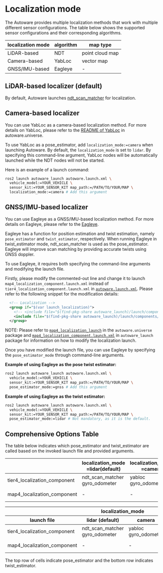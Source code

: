 # Localization mode

The Autoware provides multiple localization methods that work with multiple different sensor configurations.
The table below shows the supported sensor configurations and their corresponding algorithms.

| localization mode | algorithm | map type        |
| ----------------- | --------- | --------------- |
| LiDAR-based       | NDT       | point cloud map |
| Camera-based      | YabLoc    | vector map      |
| GNSS/IMU-based    | Eagleye   | -               |

## LiDAR-based localizer (default)

By default, Autoware launches [ndt_scan_matcher](https://github.com/autowarefoundation/autoware.universe/tree/main/localization/ndt_scan_matcher) for localization.

## Camera-based localizer

You can use YabLoc as a camera-based localization method.
For more details on YabLoc, please refer to the [README of YabLoc](https://github.com/autowarefoundation/autoware.universe/blob/main/localization/yabloc/README.md) in autoware.universe.

To use YabLoc as a pose_estimator, add `localization_mode:=camera` when launching Autoware.
By default, the `localization_mode` is set to `lidar`.
By specifying this command-line argument, YabLoc nodes will be automatically launched while the NDT nodes will not be started.

Here is an example of a launch command:

```bash
ros2 launch autoware_launch autoware.launch.xml \
  vehicle_model:=YOUR_VEHICLE \
  sensor_kit:=YOUR_SENSOR_KIT map_path:=/PATH/TO/YOUR/MAP \
  localization_mode:=camera # Add this argument
```

## GNSS/IMU-based localizer

You can use Eagleye as a GNSS/IMU-based localization method. For more details on Eagleye, please refer to the [Eagleye](eagleye-guide.md).

Eagleye has a function for position estimation and twist estimation, namely `pose_estimator` and `twist_estimator`, respectively.
When running Eagleye in twist_estimator mode, ndt_scan_matcher is used as the pose_estimator.
Eagleye will improve scan matching by providing accurate twists using GNSS doppler.

To use Eagleye, it requires both specifying the command-line arguments and modifying the launch file.

Firstly, please modify the commented-out line and change it to launch `map4_localization_component.launch.xml` instead of `tier4_localization_component.launch.xml` in [`autoware.launch.xml`](https://github.com/autowarefoundation/autoware_launch/blob/main/autoware_launch/launch/autoware.launch.xml).
Please refer to the following snippet for the modification details:

```xml
  <!-- Localization -->
  <group if="$(var launch_localization)">
    <!-- <include file="$(find-pkg-share autoware_launch)/launch/components/tier4_localization_component.launch.xml"/> -->
    <include file="$(find-pkg-share autoware_launch)/launch/components/map4_localization_component.launch.xml"/>
  </group>
```

NOTE: Please refer to [`map4_localization_launch`](https://github.com/autowarefoundation/autoware.universe/tree/main/launch/map4_localization_launch) in the `autoware.universe` package and [`map4_localization_component.launch.xml`](https://github.com/autowarefoundation/autoware_launch/blob/main/autoware_launch/launch/components/map4_localization_component.launch.xml) in `autoware_launch` package for information on how to modify the localization launch.

Once you have modified the launch file, you can use Eagleye by specifying the `pose_estimator_mode` through command-line arguments.

**Example of using Eagleye as the pose twist estimator:**

```bash
ros2 launch autoware_launch autoware.launch.xml \
  vehicle_model:=YOUR_VEHICLE \
  sensor_kit:=YOUR_SENSOR_KIT map_path:=/PATH/TO/YOUR/MAP \
  pose_estimator_mode:=gnss # Add this argument
```

**Example of using Eagleye as the twist estimator:**

```bash
ros2 launch autoware_launch autoware.launch.xml \
  vehicle_model:=YOUR_VEHICLE \
  sensor_kit:=YOUR_SENSOR_KIT map_path:=/PATH/TO/YOUR/MAP \
  pose_estimator_mode:=lidar # Not mandatory, as it is the default.
```

## Comprehensive Options Table

The table below indicates which pose_estimator and twist_estimator are called based on the invoked launch file and provided arguments.

|                              | localization_mode<br>=lidar(default) | localization_mode<br>=camera | pose_estimator_mode<br>=lidar(default) | pose_estimator_mode<br>=camera |
| ---------------------------- | ------------------------------------ | ---------------------------- | -------------------------------------- | ------------------------------ |
| tier4_localization_component | ndt_scan_matcher<br>gyro_odometer    | yabloc<br>gyro_odometer      | -                                      | -                              |
| map4_localization_component  | -                                    | -                            | ndt_scan_matcher<br>eagleye            | eagleye<br>eagleye             |

<table>
    <thead>
        <tr>
            <th></th>
            <th colspan=2>localization_mode</th>
            <th colspan=2>pose_estimator_mode</th>
        </tr>
        <tr>
            <th>launch file</th>
            <th>lidar (default)</th>
            <th>camera</th>
            <th>lidar (default)</th>
            <th>gnss</th>
        </tr>
    </thead>
    <tbody>
        <tr>
            <td rowspan=1>tier4_localization_component</td>
            <td>ndt_scan_matcher<br>gyro_odometer</td>
            <td>yabloc<br>gyro_odometer</td>
            <td>-</td>
            <td>-</td>
        </tr>
        <tr>
            <td rowspan=1>map4_localization_component</td>
            <td>-</td>
            <td>-</td>
            <td>ndt_scan_matcher<br>eagleye</td>
            <td>eagleye<br>eagleye</td>
        </tr>
    </tbody>
</table>

The top row of cells indicate pose_estimator and the bottom row indicates twist_estimator.
